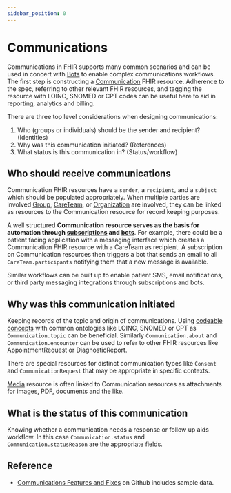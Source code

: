 ```yaml
---
sidebar_position: 0
---
```


# Communications

Communications in FHIR supports many common scenarios and can be used in concert with [Bots](/docs/bots/) to enable complex communications workflows. The first step is constructing a [Communication](/docs/api/fhir/resources/communication.mdx) FHIR resource. Adherence to the spec, referring to other relevant FHIR resources, and tagging the resource with LOINC, SNOMED or CPT codes can be useful here to aid in reporting, analytics and billing.

There are three top level considerations when designing communications:

1. Who (groups or individuals) should be the sender and recipient? (Identities)
2. Why was this communication initiated? (References)
3. What status is this communication in? (Status/workflow)

## Who should receive communications

Communication FHIR resources have a `sender`, a `recipient`, and a `subject` which should be populated appropriately. When multiple parties are involved [Group](/docs/api/fhir/resources/group.mdx), [CareTeam](../api/fhir/resources/careteam.mdx), or [Organization](/docs/api/fhir/resources/organization.mdx) are involved, they can be linked as resources to the Communication resource for record keeping purposes.

A well structured **Communication resource serves as the basis for automation through [subscriptions](/docs/subscriptions/) and [bots](/docs/bots)**. For example, there could be a patient facing application with a messaging interface which creates a Communication FHIR resource with a CareTeam as recipient. A subscription on Communication resources then triggers a bot that sends an email to all `CareTeam.participants` notifying them that a new message is available.

Similar workflows can be built up to enable patient SMS, email notifications, or third party messaging integrations through subscriptions and bots.

## Why was this communication initiated

Keeping records of the topic and origin of communications. Using [codeable concepts](/docs/fhir-basics#codeable-concepts-standarding-data) with common ontologies like LOINC, SNOMED or CPT as `Communication.topic` can be beneficial. Similarly `Communication.about` and `Communication.encounter` can be used to refer to other FHIR resources like AppointmentRequest or DiagnosticReport.

There are special resources for distinct communication types like `Consent` and `CommunicationRequest` that may be appropriate in specific contexts.

[Media](/docs/api/fhir/resources/media.mdx) resource is often linked to Communication resources as attachments for images, PDF, documents and the like.

## What is the status of this communication

Knowing whether a communication needs a response or follow up aids workflow. In this case `Communication.status` and `Communication.statusReason` are the appropriate fields.

## Reference

- [Communications Features and Fixes](https://github.com/medplum/medplum/pulls?q=is%3Apr+label%3Acommunications) on Github includes sample data.
